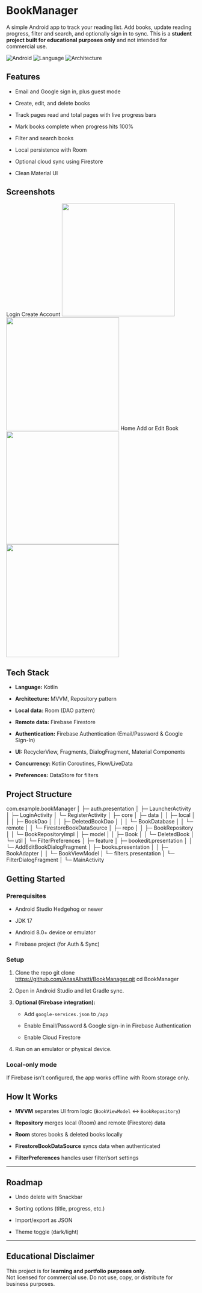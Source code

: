 # BookManager

A simple Android app to track your reading list. Add books, update reading progress, filter and search, and optionally sign in to sync. This is a **student project built for educational purposes only** and not intended for commercial use.

<p align="left"> <img alt="Android" src="https://img.shields.io/badge/Android-8%2B-brightgreen.svg"> <img alt="Language" src="https://img.shields.io/badge/Kotlin-✔-blue.svg"> <img alt="Architecture" src="https://img.shields.io/badge/Architecture-MVVM%20%7C%20Repository%20%7C%20Clean-lightgrey.svg"> </p>

## Features

-   Email and Google sign in, plus guest mode
    
-   Create, edit, and delete books
    
-   Track pages read and total pages with live progress bars
    
-   Mark books complete when progress hits 100%
    
-   Filter and search books
    
-   Local persistence with Room
    
-   Optional cloud sync using Firestore
    
-   Clean Material UI

## Screenshots

Login							 Create Account
<img src="screenshots/login.jpg" width="300"><img src="screenshots/Create_account.jpg" width="300">
Home                      Add or Edit Book
<img src="screenshots/home.jpg" width="300"><img src="screenshots/add_edit.jpg" width="300">

## Tech Stack

-   **Language:** Kotlin
    
-   **Architecture:** MVVM, Repository pattern
    
-   **Local data:** Room (DAO pattern)
    
-   **Remote data:** Firebase Firestore
    
-   **Authentication:** Firebase Authentication (Email/Password & Google Sign-In)
    
-   **UI:** RecyclerView, Fragments, DialogFragment, Material Components
    
-   **Concurrency:** Kotlin Coroutines, Flow/LiveData
    
-   **Preferences:** DataStore for filters

## Project Structure
com.example.bookManager
│
├─ auth.presentation
│  ├─ LauncherActivity
│  ├─ LoginActivity
│  └─ RegisterActivity
│
├─ core
│  ├─ data
│  │  ├─ local
│  │  │  ├─ BookDao
│  │  │  ├─ DeletedBookDao
│  │  │  └─ BookDatabase
│  │  └─ remote
│  │     └─ FirestoreBookDataSource
│  ├─ repo
│  │  ├─ BookRepository
│  │  └─ BookRepositoryImpl
│  ├─ model
│  │  ├─ Book
│  │  └─ DeletedBook
│  └─ util
│     └─ FilterPreferences
│
├─ feature
│  ├─ bookedit.presentation
│  │  └─ AddEditBookDialogFragment
│  ├─ books.presentation
│  │  ├─ BookAdapter
│  │  └─ BookViewModel
│  └─ filters.presentation
│     └─ FilterDialogFragment
│
└─ MainActivity

## Getting Started

### Prerequisites

-   Android Studio Hedgehog or newer
    
-   JDK 17
    
-   Android 8.0+ device or emulator
    
-   Firebase project (for Auth & Sync)
    

### Setup

1.  Clone the repo
git clone https://github.com/AnasAlhatti/BookManager.git
cd BookManager
2. Open in Android Studio and let Gradle sync.
    
3.  **Optional (Firebase integration):**
    
    -   Add `google-services.json` to `/app`
        
    -   Enable Email/Password & Google sign-in in Firebase Authentication
        
    -   Enable Cloud Firestore
        
4.  Run on an emulator or physical device.
    

### Local-only mode
If Firebase isn’t configured, the app works offline with Room storage only.

## How It Works

-   **MVVM** separates UI from logic (`BookViewModel` ↔ `BookRepository`)
    
-   **Repository** merges local (Room) and remote (Firestore) data
    
-   **Room** stores books & deleted books locally
    
-   **FirestoreBookDataSource** syncs data when authenticated
    
-   **FilterPreferences** handles user filter/sort settings
    

----------

## Roadmap

-   Undo delete with Snackbar
    
-   Sorting options (title, progress, etc.)
    
-   Import/export as JSON
    
-   Theme toggle (dark/light)
    

----------

## Educational Disclaimer

This project is for **learning and portfolio purposes only**.  
Not licensed for commercial use. Do not use, copy, or distribute for business purposes.

